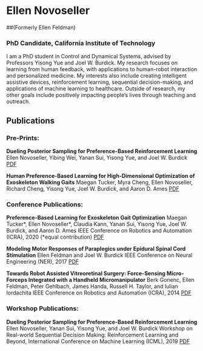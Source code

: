 
# Ellen Novoseller

##(Formerly Ellen Feldman)

### PhD Candidate, California Institute of Technology

I am a PhD student in Control and Dynamical Systems, advised by Professors Yisong Yue and Joel W. Burdick. My research focuses on learning from human feedback, with applications to human-robot interaction and personalized medicine. My interests also include creating intelligent assistive devices, reinforcement learning, sequential decision-making, and applications of machine learning to healthcare. Outside of research, my other goals include positively impacting people’s lives through teaching and outreach.

## Publications

### Pre-Prints:

**Dueling Posterior Sampling for Preference-Based Reinforcement Learning**
Ellen Novoseller, Yibing Wei, Yanan Sui, Yisong Yue, and Joel W. Burdick
[PDF](https://arxiv.org/abs/1908.01289)

**Human Preference-Based Learning for High-Dimensional Optimization of Exoskeleton Walking Gaits**
Maegan Tucker, Myra Cheng, Ellen Novoseller, Richard Cheng, Yisong Yue, Joel W. Burdick, and Aaron D. Ames
[PDF](https://arxiv.org/abs/2003.06495)

### Conference Publications:

**Preference-Based Learning for Exoskeleton Gait Optimization**
Maegan Tucker*, Ellen Novoseller*, Claudia Kann, Yanan Sui, Yisong Yue, Joel W. Burdick, and Aaron D. Ames
IEEE Conference on Robotics and Automation (ICRA), 2020
(*equal contribution)
[PDF](https://arxiv.org/abs/1909.12316)

**Modeling Motor Responses of Paraplegics under Epidural Spinal Cord Stimulation**
Ellen Feldman and Joel W. Burdick
IEEE Conference on Neural Engineering (NER), 2017
[PDF](https://ieeexplore.ieee.org/document/8008363)

**Towards Robot Assisted Vitreoretinal Surgery: Force-Sensing Micro-Forceps Integrated with a Handheld Micromanipulator**
Berk Gonenc, Ellen Feldman, Peter Gehlbach, James Handa, Russell H. Taylor, and Iulian Iordachita
IEEE Conference on Robotics and Automation (ICRA), 2014
[PDF](https://ieeexplore.ieee.org/document/6907035)

### Workshop Publications:

**Dueling Posterior Sampling for Preference-Based Reinforcement Learning**
Ellen Novoseller, Yanan Sui, Yisong Yue, and Joel W. Burdick
Workshop on Real-world Sequential Decision Making: Reinforcement Learning and Beyond, International Conference on Machine Learning (ICML), 2019
[PDF](https://realworld-sdm.github.io/paper/47.pdf)

